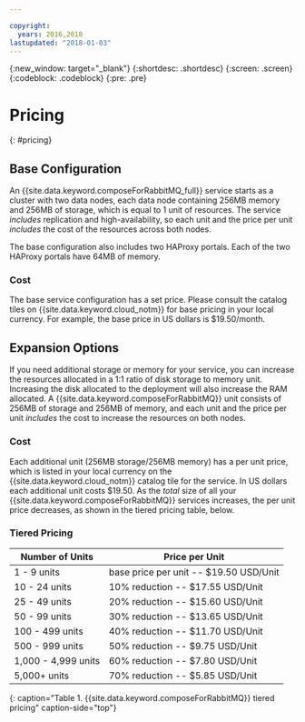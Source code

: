 ```yaml
---

copyright:
  years: 2016,2018
lastupdated: "2018-01-03"
---
```


{:new_window: target="_blank"}
{:shortdesc: .shortdesc}
{:screen: .screen}
{:codeblock: .codeblock}
{:pre: .pre}

# Pricing
{: #pricing}

## Base Configuration
An {{site.data.keyword.composeForRabbitMQ_full}} service starts as a cluster with two data nodes, each data node containing 256MB memory and 256MB of storage, which is equal to 1 unit of resources. The service _includes_ replication and high-availability, so each unit and the price per unit _includes_ the cost of the resources across both nodes.

The base configuration also includes two HAProxy portals. Each of the two HAProxy portals have 64MB of memory.

### Cost
The base service configuration has a set price. Please consult the catalog tiles on {{site.data.keyword.cloud_notm}} for base pricing in your local currency. For example, the base price in US dollars is $19.50/month.

## Expansion Options
If you need additional storage or memory for your service, you can increase the resources allocated in a 1:1 ratio of disk storage to memory unit. Increasing the disk allocated to the deployment will also increase the RAM allocated. A {{site.data.keyword.composeForRabbitMQ}} unit consists of 256MB of storage and 256MB of memory, and each unit and the price per unit _includes_ the cost to increase the resources on both nodes.

### Cost
Each additional unit (256MB storage/256MB memory) has a per unit price, which is listed in your local currency on the {{site.data.keyword.cloud_notm}} catalog tile for the service. In US dollars each additional unit costs $19.50. As the _total_ size of all your {{site.data.keyword.composeForRabbitMQ}} services increases, the per unit price decreases, as shown in the tiered pricing table, below.

### Tiered Pricing
Number of Units|Price per Unit
----------|-----------
1 - 9 units|base price per unit -- $19.50 USD/Unit
10 - 24 units|10% reduction -- $17.55 USD/Unit
25 - 49 units|20% reduction -- $15.60 USD/Unit
50 - 99 units|30% reduction -- $13.65 USD/Unit
100 - 499 units|40% reduction -- $11.70 USD/Unit
500 - 999 units|50% reduction -- $9.75 USD/Unit
1,000 - 4,999 units|60% reduction -- $7.80 USD/Unit
5,000+ units|70% reduction -- $5.85 USD/Unit
{: caption="Table 1. {{site.data.keyword.composeForRabbitMQ}} tiered pricing" caption-side="top"}


